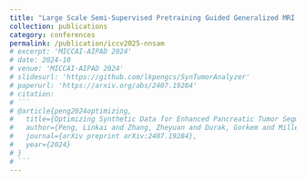 ```yaml
---
title: "Large Scale Semi-Supervised Pretraining Guided Generalized MRI Segmentation"
collection: publications
category: conferences
permalink: /publication/iccv2025-nnsam
# excerpt: 'MICCAI-AIPAD 2024'
# date: 2024-10
# venue: 'MICCAI-AIPAD 2024'
# slidesurl: 'https://github.com/lkpengcs/SynTumorAnalyzer'
# paperurl: 'https://arxiv.org/abs/2407.19284'
# citation: 
# ```
# @article{peng2024optimizing,
#   title={Optimizing Synthetic Data for Enhanced Pancreatic Tumor Segmentation},
#   author={Peng, Linkai and Zhang, Zheyuan and Durak, Gorkem and Miller, Frank H and Medetalibeyoglu, Alpay and Wallace, Michael B and Bagci, Ulas},
#   journal={arXiv preprint arXiv:2407.19284},
#   year={2024}
# }
# ```
---
```

<!-- 
Pancreatic cancer remains one of the leading causes of cancerrelated mortality worldwide. Precise segmentation of pancreatic tumors from medical images is a bottleneck for effective clinical decision-making. However, achieving a high accuracy is often limited by the small size and availability of real patient data for training deep learning models. Recent approaches have employed synthetic data generation to augment training datasets. While promising, these methods may not yet meet the performance benchmarks required for real-world clinical use. This study critically evaluates the limitations of existing generative-AI based frameworks for pancreatic tumor segmentation. We conduct a series of experiments to investigate the impact of synthetic tumor size and boundary definition precision on model performance. Our findings demonstrate that: (1) strategically selecting a combination of synthetic tumor sizes is crucial for optimal segmentation outcomes, and (2) generating synthetic tumors with precise boundaries significantly improves model accuracy. These insights highlight the importance of utilizing refined synthetic data augmentation for enhancing the clinical utility of segmentation models in pancreatic cancer decision making including diagnosis, prognosis, and treatment plans.

![aipad2024](/paper_figs/aipad2024.png) -->